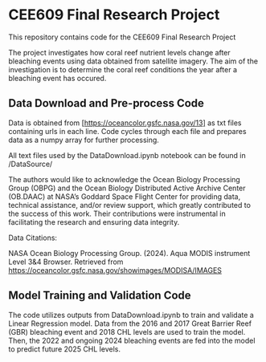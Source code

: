 # CEE609 Final Research Project
This repository contains code for the CEE609 Final Research Project
 
The project investigates how coral reef nutrient levels change after bleaching events using data obtained from satellite imagery. The aim of the investigation is to determine the coral reef conditions the year after a bleaching event has occured. 

## Data Download and Pre-process Code
Data is obtained from [https://oceancolor.gsfc.nasa.gov/13] as txt files containing urls in each line. Code cycles through each file and prepares data as a numpy array for further processing. 

All text files used by the DataDownload.ipynb notebook can be found in /DataSource/

The authors would like to acknowledge the Ocean Biology Processing Group (OBPG) and the Ocean Biology Distributed Active Archive Center (OB.DAAC) at NASA’s Goddard Space Flight Center for providing data, technical assistance, and/or review support, which greatly contributed to the success of this work. Their contributions were instrumental in facilitating the research and ensuring data integrity.

Data Citations: 

NASA Ocean Biology Processing Group. (2024). Aqua MODIS instrument Level 3&4 Browser. Retrieved from https://oceancolor.gsfc.nasa.gov/showimages/MODISA/IMAGES

## Model Training and Validation Code
The code utilizes outputs from DataDownload.ipynb to train and validate a Linear Regression model. Data from the 2016 and 2017 Great Barrier Reef (GBR) bleaching event and 2018 CHL levels are used to train the model. Then, the 2022 and ongoing 2024 bleaching events are fed into the model to predict future 2025 CHL levels. 


